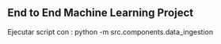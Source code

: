 ## End to End Machine Learning Project

Ejecutar script con : python -m src.components.data_ingestion